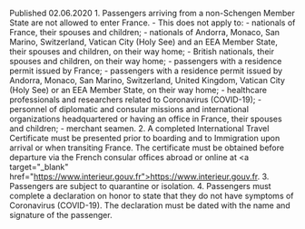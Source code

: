 Published 02.06.2020
1.&#32;Passengers&#32;arriving&#32;from&#32;a&#32;non-Schengen&#32;Member&#32;State&#32;are&#32;not&#32;allowed&#32;to&#32;enter&#32;France.
-&#32;This&#32;does&#32;not&#32;apply&#32;to:
-&#32;nationals&#32;of&#32;France,&#32;their&#32;spouses&#32;and&#32;children;
-&#32;nationals&#32;of&#32;Andorra,&#32;Monaco,&#32;San&#32;Marino,&#32;Switzerland,&#32;Vatican&#32;City&#32;(Holy&#32;See)&#32;and&#32;an&#32;EEA&#32;Member&#32;State,&#32;their&#32;spouses&#32;and&#32;children,&#32;on&#32;their&#32;way&#32;home;
-&#32;British&#32;nationals,&#32;their&#32;spouses&#32;and&#32;children,&#32;on&#32;their&#32;way&#32;home;
-&#32;passengers&#32;with&#32;a&#32;residence&#32;permit&#32;issued&#32;by&#32;France;
-&#32;passengers&#32;with&#32;a&#32;residence&#32;permit&#32;issued&#32;by&#32;Andorra,&#32;Monaco,&#32;San&#32;Marino,&#32;Switzerland,&#32;United&#32;Kingdom,&#32;Vatican&#32;City&#32;(Holy&#32;See)&#32;or&#32;an&#32;EEA&#32;Member&#32;State,&#32;on&#32;their&#32;way&#32;home;
-&#32;healthcare&#32;professionals&#32;and&#32;researchers&#32;related&#32;to&#32;Coronavirus&#32;(COVID-19);&#32;
-&#32;personnel&#32;of&#32;diplomatic&#32;and&#32;consular&#32;missions&#32;and&#32;international&#32;organizations&#32;headquartered&#32;or&#32;having&#32;an&#32;office&#32;in&#32;France,&#32;their&#32;spouses&#32;and&#32;children;
-&#32;merchant&#32;seamen.
2.&#32;A&#32;completed&#32;International&#32;Travel&#32;Certificate&#32;must&#32;be&#32;presented&#32;prior&#32;to&#32;boarding&#32;and&#32;to&#32;Immigration&#32;upon&#32;arrival&#32;or&#32;when&#32;transiting&#32;France.&#32;The&#32;certificate&#32;must&#32;be&#32;obtained&#32;before&#32;departure&#32;via&#32;the&#32;French&#32;consular&#32;offices&#32;abroad&#32;or&#32;online&#32;at&#32;<a&#32;target="_blank"&#32;href="https://www.interieur.gouv.fr">https://www.interieur.gouv.fr</a>.
3.&#32;Passengers&#32;are&#32;subject&#32;to&#32;quarantine&#32;or&#32;isolation.
4.&#32;Passengers&#32;must&#32;complete&#32;a&#32;declaration&#32;on&#32;honor&#32;to&#32;state&#32;that&#32;they&#32;do&#32;not&#32;have&#32;symptoms&#32;of&#32;Coronavirus&#32;(COVID-19).&#32;The&#32;declaration&#32;must&#32;be&#32;dated&#32;with&#32;the&#32;name&#32;and&#32;signature&#32;of&#32;the&#32;passenger.

